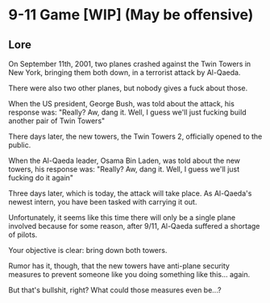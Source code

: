 # 9-11 Game [WIP] (May be offensive)
## Lore
On September 11th, 2001, two planes crashed against the Twin Towers in New York, bringing them both down, in a terrorist attack by Al-Qaeda.

There were also two other planes, but nobody gives a fuck about those.

When the US president, George Bush, was told about the attack, his response was: "Really? Aw, dang it. Well, I guess we'll just fucking build another pair of Twin Towers"

There days later, the new towers, the Twin Towers 2, officially opened to the public.

When the Al-Qaeda leader, Osama Bin Laden, was told about the new towers, his response was: "Really? Aw, dang it. Well, I guess we'll just fucking do it again"

Three days later, which is today, the attack will take place. As Al-Qaeda's newest intern, you have been tasked with carrying it out.

Unfortunately, it seems like this time there will only be a single plane involved because for some reason, after 9/11, Al-Qaeda suffered a shortage of pilots.

Your objective is clear: bring down both towers.

Rumor has it, though, that the new towers have anti-plane security measures to prevent someone like you doing something like this... again.

But that's bullshit, right? What could those measures even be...?